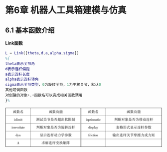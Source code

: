 # 第6章 机器人工具箱建模与仿真

## 6.1 基本函数介绍

**Link函数**

```matlab
L = Link([theta,d,a,alpha,sigma])
%{
theta表示关节角
d表示连杆偏距
a表示连杆长度
alpha表示连杆转角
sigma表示关节类型，0为旋转关节，1为平移关节，默认0
其他可调函数
对创建的对象+.+函数名可以完成相关函数调用
}%
```

<img src="./Images/第6章 机器人工具箱建模与仿真/图 6.1.png" alt="图 6.1" style="zoom:50%;" />